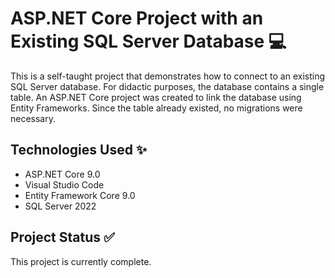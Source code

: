 # ASP.NET Core Project with an Existing SQL Server Database 💻

This is a self-taught project that demonstrates how to connect to an existing SQL Server database. For didactic purposes, the database contains a single table.
An ASP.NET Core project was created to link the database using Entity Frameworks. Since the table already existed, no migrations were necessary.

## Technologies Used ✨
- ASP.NET Core 9.0
- Visual Studio Code
- Entity Framework Core 9.0
- SQL Server 2022

## Project Status ✅
This project is currently complete.
